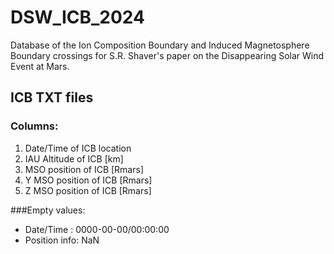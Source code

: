 # DSW_ICB_2024
Database of the Ion Composition Boundary and Induced Magnetosphere Boundary crossings for S.R. Shaver's paper on the Disappearing Solar Wind Event at Mars.


## ICB TXT files
### Columns:
1. Date/Time of ICB location
2. IAU Altitude of ICB [km]
3. MSO position of ICB [Rmars]
4. Y MSO position of ICB [Rmars]
5. Z MSO position of ICB [Rmars]

###Empty values:
- Date/Time : 0000-00-00/00:00:00
- Position info: NaN

